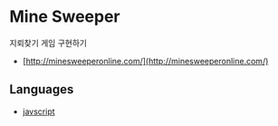 # Mine Sweeper

지뢰찾기 게임 구현하기

* [http://minesweeperonline.com/](http://minesweeperonline.com/)

## Languages
* [javscript](js)



